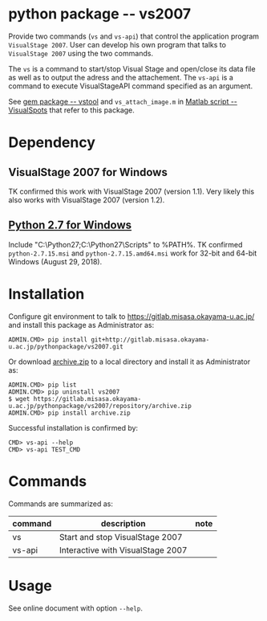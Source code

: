 # python package -- vs2007

Provide two commands (`vs` and `vs-api`) that control the application program `VisualStage 2007`.
User can develop his own program that talks to `VisualStage 2007` using the two commands.

The `vs` is a command to start/stop Visual Stage and open/close its data file as well as to output the adress and the attachement.
The `vs-api` is a command to execute VisualStageAPI command specified as an argument.  

See
[gem package -- vstool](https://gitlab.misasa.okayama-u.ac.jp/gems/vstool/tree/master)
and `vs_attach_image.m` in 
[Matlab script -- VisualSpots](http://multimed.misasa.okayama-u.ac.jp/repository/matlab/)
that refer to this package.

# Dependency

## VisualStage 2007 for Windows

TK confirmed this work with VisualStage 2007 (version 1.1).  Very
likely this also works with VisualStage 2007 (version 1.2).

## [Python 2.7 for Windows](https://www.python.org/downloads/windows/)

Include "C:\Python27\;C:\Python27\Scripts\" to %PATH%.  TK confirmed
`python-2.7.15.msi` and `python-2.7.15.amd64.msi` work for 32-bit and
64-bit Windows (August 29, 2018).

# Installation

Configure git environment to talk to https://gitlab.misasa.okayama-u.ac.jp/ and install this package as Administrator as:

    ADMIN.CMD> pip install git+http://gitlab.misasa.okayama-u.ac.jp/pythonpackage/vs2007.git

Or download [archive.zip](http://gitlab.misasa.okayama-u.ac.jp/pythonpackage/vs2007/repository/archive.zip) to a local directory and install it as Administrator as:

    ADMIN.CMD> pip list
    ADMIN.CMD> pip uninstall vs2007
    $ wget https://gitlab.misasa.okayama-u.ac.jp/pythonpackage/vs2007/repository/archive.zip
    ADMIN.CMD> pip install archive.zip

Successful installation is confirmed by:

    CMD> vs-api --help
    CMD> vs-api TEST_CMD

# Commands

Commands are summarized as:

| command | description                       | note |
| ------- | --------------------------------- | ---- |
| vs      | Start and stop VisualStage 2007   |      |
| vs-api  | Interactive with VisualStage 2007 |      |


# Usage

See online document with option `--help`.
